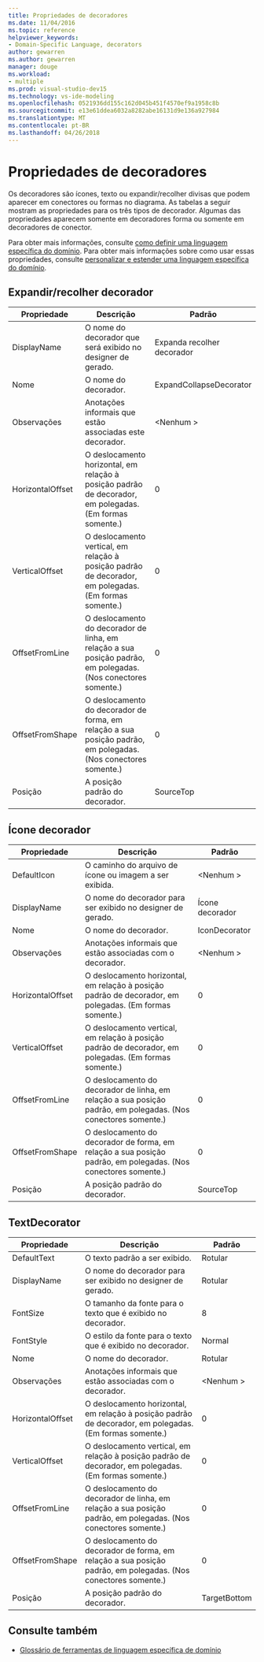 ```yaml
---
title: Propriedades de decoradores
ms.date: 11/04/2016
ms.topic: reference
helpviewer_keywords:
- Domain-Specific Language, decorators
author: gewarren
ms.author: gewarren
manager: douge
ms.workload:
- multiple
ms.prod: visual-studio-dev15
ms.technology: vs-ide-modeling
ms.openlocfilehash: 0521936dd155c162d045b451f4570ef9a1958c8b
ms.sourcegitcommit: e13e61ddea6032a8282abe16131d9e136a927984
ms.translationtype: MT
ms.contentlocale: pt-BR
ms.lasthandoff: 04/26/2018
---
```

# <a name="properties-of-decorators"></a>Propriedades de decoradores
Os decoradores são ícones, texto ou expandir/recolher divisas que podem aparecer em conectores ou formas no diagrama. As tabelas a seguir mostram as propriedades para os três tipos de decorador. Algumas das propriedades aparecem somente em decoradores forma ou somente em decoradores de conector.

 Para obter mais informações, consulte [como definir uma linguagem específica do domínio](../modeling/how-to-define-a-domain-specific-language.md). Para obter mais informações sobre como usar essas propriedades, consulte [personalizar e estender uma linguagem específica do domínio](../modeling/customizing-and-extending-a-domain-specific-language.md).

## <a name="expandcollapse-decorator"></a>Expandir/recolher decorador

|Propriedade|Descrição|Padrão|
|--------------|-----------------|-------------|
|DisplayName|O nome do decorador que será exibido no designer de gerado.|Expanda recolher decorador|
|Nome|O nome do decorador.|ExpandCollapseDecorator|
|Observações|Anotações informais que estão associadas este decorador.|\<Nenhum >|
|HorizontalOffset|O deslocamento horizontal, em relação à posição padrão de decorador, em polegadas. (Em formas somente.)|0|
|VerticalOffset|O deslocamento vertical, em relação à posição padrão de decorador, em polegadas. (Em formas somente.)|0|
|OffsetFromLine|O deslocamento do decorador de linha, em relação a sua posição padrão, em polegadas. (Nos conectores somente.)|0|
|OffsetFromShape|O deslocamento do decorador de forma, em relação a sua posição padrão, em polegadas. (Nos conectores somente.)|0|
|Posição|A posição padrão do decorador.|SourceTop|

## <a name="icon-decorator"></a>Ícone decorador

|Propriedade|Descrição|Padrão|
|--------------|-----------------|-------------|
|DefaultIcon|O caminho do arquivo de ícone ou imagem a ser exibida.|\<Nenhum >|
|DisplayName|O nome do decorador para ser exibido no designer de gerado.|Ícone decorador|
|Nome|O nome do decorador.|IconDecorator|
|Observações|Anotações informais que estão associadas com o decorador.|\<Nenhum >|
|HorizontalOffset|O deslocamento horizontal, em relação à posição padrão de decorador, em polegadas. (Em formas somente.)|0|
|VerticalOffset|O deslocamento vertical, em relação à posição padrão de decorador, em polegadas. (Em formas somente.)|0|
|OffsetFromLine|O deslocamento do decorador de linha, em relação a sua posição padrão, em polegadas. (Nos conectores somente.)|0|
|OffsetFromShape|O deslocamento do decorador de forma, em relação a sua posição padrão, em polegadas. (Nos conectores somente.)|0|
|Posição|A posição padrão do decorador.|SourceTop|

## <a name="textdecorator"></a>TextDecorator

|Propriedade|Descrição|Padrão|
|--------------|-----------------|-------------|
|DefaultText|O texto padrão a ser exibido.|Rotular|
|DisplayName|O nome do decorador para ser exibido no designer de gerado.|Rotular|
|FontSize|O tamanho da fonte para o texto que é exibido no decorador.|8|
|FontStyle|O estilo da fonte para o texto que é exibido no decorador.|Normal|
|Nome|O nome do decorador.|Rotular|
|Observações|Anotações informais que estão associadas com o decorador.|\<Nenhum >|
|HorizontalOffset|O deslocamento horizontal, em relação à posição padrão de decorador, em polegadas. (Em formas somente.)|0|
|VerticalOffset|O deslocamento vertical, em relação à posição padrão de decorador, em polegadas. (Em formas somente.)|0|
|OffsetFromLine|O deslocamento do decorador de linha, em relação a sua posição padrão, em polegadas. (Nos conectores somente.)|0|
|OffsetFromShape|O deslocamento do decorador de forma, em relação a sua posição padrão, em polegadas. (Nos conectores somente.)|0|
|Posição|A posição padrão do decorador.|TargetBottom|

## <a name="see-also"></a>Consulte também

- [Glossário de ferramentas de linguagem específica de domínio](http://msdn.microsoft.com/ca5e84cb-a315-465c-be24-76aa3df276aa)